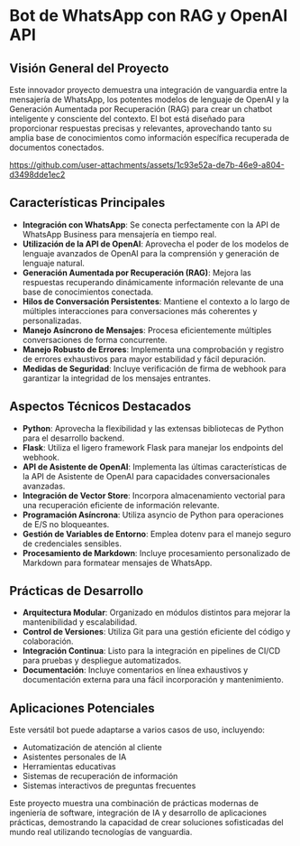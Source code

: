 # Bot de WhatsApp con RAG y OpenAI API

## Visión General del Proyecto

Este innovador proyecto demuestra una integración de vanguardia entre la mensajería de WhatsApp, los potentes modelos de lenguaje de OpenAI y la Generación Aumentada por Recuperación (RAG) para crear un chatbot inteligente y consciente del contexto. El bot está diseñado para proporcionar respuestas precisas y relevantes, aprovechando tanto su amplia base de conocimientos como información específica recuperada de documentos conectados.

https://github.com/user-attachments/assets/1c93e52a-de7b-46e9-a804-d3498dde1ec2

## Características Principales

- **Integración con WhatsApp**: Se conecta perfectamente con la API de WhatsApp Business para mensajería en tiempo real.
- **Utilización de la API de OpenAI**: Aprovecha el poder de los modelos de lenguaje avanzados de OpenAI para la comprensión y generación de lenguaje natural.
- **Generación Aumentada por Recuperación (RAG)**: Mejora las respuestas recuperando dinámicamente información relevante de una base de conocimientos conectada.
- **Hilos de Conversación Persistentes**: Mantiene el contexto a lo largo de múltiples interacciones para conversaciones más coherentes y personalizadas.
- **Manejo Asíncrono de Mensajes**: Procesa eficientemente múltiples conversaciones de forma concurrente.
- **Manejo Robusto de Errores**: Implementa una comprobación y registro de errores exhaustivos para mayor estabilidad y fácil depuración.
- **Medidas de Seguridad**: Incluye verificación de firma de webhook para garantizar la integridad de los mensajes entrantes.

## Aspectos Técnicos Destacados

- **Python**: Aprovecha la flexibilidad y las extensas bibliotecas de Python para el desarrollo backend.
- **Flask**: Utiliza el ligero framework Flask para manejar los endpoints del webhook.
- **API de Asistente de OpenAI**: Implementa las últimas características de la API de Asistente de OpenAI para capacidades conversacionales avanzadas.
- **Integración de Vector Store**: Incorpora almacenamiento vectorial para una recuperación eficiente de información relevante.
- **Programación Asíncrona**: Utiliza asyncio de Python para operaciones de E/S no bloqueantes.
- **Gestión de Variables de Entorno**: Emplea dotenv para el manejo seguro de credenciales sensibles.
- **Procesamiento de Markdown**: Incluye procesamiento personalizado de Markdown para formatear mensajes de WhatsApp.

## Prácticas de Desarrollo

- **Arquitectura Modular**: Organizado en módulos distintos para mejorar la mantenibilidad y escalabilidad.
- **Control de Versiones**: Utiliza Git para una gestión eficiente del código y colaboración.
- **Integración Continua**: Listo para la integración en pipelines de CI/CD para pruebas y despliegue automatizados.
- **Documentación**: Incluye comentarios en línea exhaustivos y documentación externa para una fácil incorporación y mantenimiento.

## Aplicaciones Potenciales

Este versátil bot puede adaptarse a varios casos de uso, incluyendo:
- Automatización de atención al cliente
- Asistentes personales de IA
- Herramientas educativas
- Sistemas de recuperación de información
- Sistemas interactivos de preguntas frecuentes

Este proyecto muestra una combinación de prácticas modernas de ingeniería de software, integración de IA y desarrollo de aplicaciones prácticas, demostrando la capacidad de crear soluciones sofisticadas del mundo real utilizando tecnologías de vanguardia.
